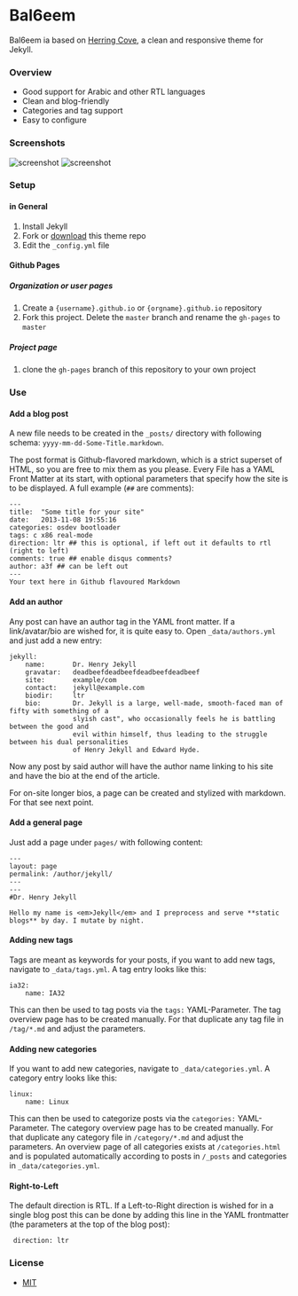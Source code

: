 Bal6eem
=======

Bal6eem ia based on [Herring Cove](https://github.com/arnp/herring-cove), a clean and responsive theme for Jekyll.

### Overview 

* Good support for Arabic and other RTL languages
* Clean and blog-friendly
* Categories and tag support
* Easy to configure

### Screenshots

![screenshot](/images/screenshot1.png)
![screenshot](/images/screenshot2.png)

### Setup
#### in General
1. Install Jekyll
2. Fork or [download](https://github.com/a3f/bal6eem/archive/master.zip) this theme repo
3. Edit the `_config.yml` file
#### Github Pages
##### Organization or user pages
1. Create a `{username}.github.io` or `{orgname}.github.io` repository
2. Fork this project. Delete the `master` branch and rename the `gh-pages` to `master`
##### Project page
1. clone the `gh-pages` branch of this repository to your own project

### Use
#### Add a blog post
A new file needs to be created in the `_posts/` directory with following schema: `yyyy-mm-dd-Some-Title.markdown`.

The post format is Github-flavored markdown, which is a strict superset of HTML, so you are free to mix them as you please. Every File has a YAML Front Matter at its start, with optional parameters that specify how the site is to be displayed. A full example	(`##` are comments):

```
---
title:  "Some title for your site"
date:   2013-11-08 19:55:16
categories: osdev bootloader
tags: c x86 real-mode
direction: ltr ## this is optional, if left out it defaults to rtl (right to left)
comments: true ## enable disqus comments?
author: a3f ## can be left out
---
Your text here in Github flavoured Markdown
```

#### Add an author
Any post can have an author tag in the YAML front matter. If a link/avatar/bio are wished for, it is quite easy to. Open `_data/authors.yml` and just add a new entry:

```
jekyll:
    name:       Dr. Henry Jekyll
    gravatar:   deadbeefdeadbeefdeadbeefdeadbeef
    site:       example/com
    contact:    jekyll@example.com
    biodir:     ltr
    bio: 		Dr. Jekyll is a large, well-made, smooth-faced man of fifty with something of a
 				slyish cast", who occasionally feels he is battling between the good and
				evil within himself, thus leading to the struggle between his dual personalities
				of Henry Jekyll and Edward Hyde.
```

Now any post by said author will have the author name linking to his site and have the bio at the end of the article.

For on-site longer bios, a page can be created and stylized with markdown. For that see next point.

#### Add a general page
Just add a page under `pages/` with following content:
```
---
layout: page
permalink: /author/jekyll/
---
---
#Dr. Henry Jekyll

Hello my name is <em>Jekyll</em> and I preprocess and serve **static blogs** by day. I mutate by night.
```

#### Adding new tags
Tags are meant as keywords for your posts, if you want to add new tags, navigate to `_data/tags.yml`. A tag entry looks like this:
```
ia32:
	name: IA32
```
This can then be used to tag posts via the `tags:` YAML-Parameter. The tag overview page has to be created manually. For that duplicate any tag file in `/tag/*.md` and adjust the parameters. 

#### Adding new categories
If you want to add new categories, navigate to `_data/categories.yml`. A category entry looks like this:
```
linux:
	name: Linux
```
This can then be used to categorize posts via the `categories:` YAML-Parameter. The category overview page has to be created manually. For that duplicate any category file in `/category/*.md` and adjust the parameters. An overview page of all categories exists at `/categories.html` and is populated automatically according to posts in `/_posts` and categories in `_data/categories.yml`.


#### Right-to-Left

The default direction is RTL. If a Left-to-Right direction is wished for in a single blog post this can be done by adding this line in the YAML frontmatter (the parameters at the top of the blog post):
    
     direction: ltr


### License
* [MIT](http://opensource.org/licenses/MIT)

